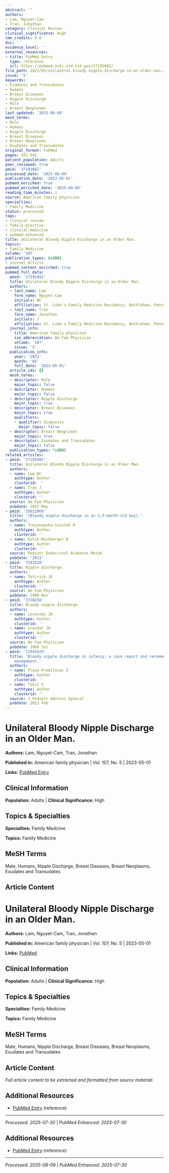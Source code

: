 ```yaml
---
abstract: ''
authors:
- Lam, Nguyet-Cam
- Tran, Jonathan
category: Clinical Review
clinical_significance: High
cme_credits: 0.0
doi: ''
evidence_level: ''
external_resources:
- title: PubMed Entry
  type: reference
  url: https://pubmed.ncbi.nlm.nih.gov/37192082/
file_path: 2023/05/unilateral-bloody-nipple-discharge-in-an-older-man.md
issue: '5'
keywords:
- Exudates and Transudates
- Humans
- Breast Diseases
- Nipple Discharge
- Male
- Breast Neoplasms
last_updated: '2025-08-09'
mesh_terms:
- Male
- Humans
- Nipple Discharge
- Breast Diseases
- Breast Neoplasms
- Exudates and Transudates
original_format: PubMed
pages: 541-542
patient_population: Adults
peer_reviewed: true
pmid: '37192082'
processed_date: '2025-08-09'
publication_date: '2023-05-01'
pubmed_enriched: true
pubmed_enriched_date: '2025-08-09'
reading_time_minutes: 1
source: American family physician
specialties:
- Family Medicine
status: processed
tags:
- clinical-review
- family-practice
- clinical-medicine
- pubmed-enhanced
title: Unilateral Bloody Nipple Discharge in an Older Man.
topics:
- Family Medicine
volume: '107'
publication_types: &id001
- Journal Article
pubmed_content_enriched: true
pubmed_full_data:
  pmid: '37192082'
  title: Unilateral Bloody Nipple Discharge in an Older Man.
  authors:
  - last_name: Lam
    fore_name: Nguyet-Cam
    initials: NC
    affiliation: St. Luke's Family Medicine Residency, Bethlehem, Pennsylvania.
  - last_name: Tran
    fore_name: Jonathan
    initials: J
    affiliation: St. Luke's Family Medicine Residency, Bethlehem, Pennsylvania.
  journal_info:
    title: American family physician
    iso_abbreviation: Am Fam Physician
    volume: '107'
    issue: '5'
  publication_info:
    year: '2023'
    month: '05'
    full_date: '2023-05-01'
  article_ids: {}
  mesh_terms:
  - descriptor: Male
    major_topic: false
  - descriptor: Humans
    major_topic: false
  - descriptor: Nipple Discharge
    major_topic: true
  - descriptor: Breast Diseases
    major_topic: true
    qualifiers:
    - qualifier: diagnosis
      major_topic: false
  - descriptor: Breast Neoplasms
    major_topic: true
  - descriptor: Exudates and Transudates
    major_topic: false
  publication_types: *id001
related_articles:
- pmid: '37192082'
  title: Unilateral Bloody Nipple Discharge in an Older Man.
  authors:
  - name: Lam NC
    authtype: Author
    clusterid: ''
  - name: Tran J
    authtype: Author
    clusterid: ''
  source: Am Fam Physician
  pubdate: 2023 May
- pmid: '25612869'
  title: '[Bloody nipple discharge in an 3,5-month-old boy].'
  authors:
  - name: Trojanowska-Szostek M
    authtype: Author
    clusterid: ''
  - name: Kulik-Rechberger B
    authtype: Author
    clusterid: ''
  source: Pediatr Endocrinol Diabetes Metab
  pubdate: '2013'
- pmid: '7191628'
  title: Nipple discharge.
  authors:
  - name: Tetirick JE
    authtype: Author
    clusterid: ''
  source: Am Fam Physician
  pubdate: 1980 Nov
- pmid: '3728258'
  title: Bloody nipple discharge.
  authors:
  - name: Lorenzen JR
    authtype: Author
    clusterid: ''
  - name: Gravdal JA
    authtype: Author
    clusterid: ''
  source: Am Fam Physician
  pubdate: 1986 Jul
- pmid: '21945629'
  title: 'Bloody nipple discharge in infancy: a case report and recommendations for
    management.'
  authors:
  - name: Pleša Premilovac Z
    authtype: Author
    clusterid: ''
  - name: Tokić V
    authtype: Author
    clusterid: ''
  source: J Pediatr Adolesc Gynecol
  pubdate: 2013 Feb
---
```


# Unilateral Bloody Nipple Discharge in an Older Man.

**Authors:** Lam, Nguyet-Cam, Tran, Jonathan

**Published in:** American family physician | Vol. 107, No. 5 | 2023-05-01

**Links:** [PubMed Entry](https://pubmed.ncbi.nlm.nih.gov/37192082/)

## Clinical Information

**Population:** Adults | **Clinical Significance:** High

## Topics & Specialties

**Specialties:** Family Medicine

**Topics:** Family Medicine

## MeSH Terms

Male, Humans, Nipple Discharge, Breast Diseases, Breast Neoplasms, Exudates and Transudates

## Article Content

# Unilateral Bloody Nipple Discharge in an Older Man.

**Authors:** Lam, Nguyet-Cam, Tran, Jonathan

**Published in:** American family physician | Vol. 107, No. 5 | 2023-05-01

**Links:** [PubMed](https://pubmed.ncbi.nlm.nih.gov/37192082/)

## Clinical Information

**Population:** Adults | **Clinical Significance:** High

## Topics & Specialties

**Specialties:** Family Medicine

**Topics:** Family Medicine

## MeSH Terms

Male, Humans, Nipple Discharge, Breast Diseases, Breast Neoplasms, Exudates and Transudates

## Article Content

*Full article content to be extracted and formatted from source material.*

## Additional Resources

- [PubMed Entry](https://pubmed.ncbi.nlm.nih.gov/37192082/) (reference)

---

*Processed: 2025-07-30* | *PubMed Enhanced: 2025-07-30*

## Additional Resources

- [PubMed Entry](https://pubmed.ncbi.nlm.nih.gov/37192082/) (reference)

---

*Processed: 2025-08-09* | *PubMed Enhanced: 2025-07-30*
